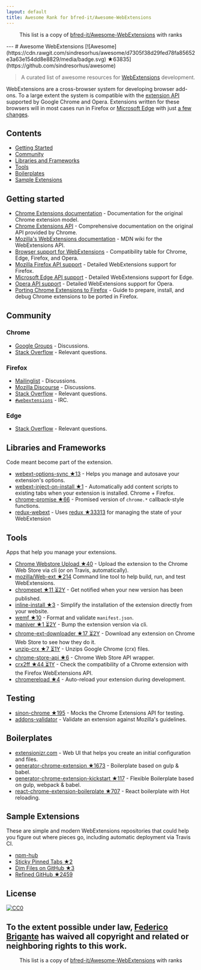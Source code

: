 ```yaml
---
layout: default
title: Awesome Rank for bfred-it/Awesome-WebExtensions
---
```


<p align="center">
	This list is a copy of <a href="https://github.com/bfred-it/Awesome-WebExtensions">bfred-it/Awesome-WebExtensions</a> with ranks
</p>
---
# Awesome WebExtensions [![Awesome](https://cdn.rawgit.com/sindresorhus/awesome/d7305f38d29fed78fa85652e3a63e154dd8e8829/media/badge.svg) ★63835](https://github.com/sindresorhus/awesome)

> A curated list of awesome resources for [WebExtensions](https://developer.mozilla.org/en-US/Add-ons/WebExtensions) development.

WebExtensions are a cross-browser system for developing browser add-ons. To a large extent the system is compatible with the [extension API](https://developer.chrome.com/extensions) supported by Google Chrome and Opera. Extensions written for these browsers will in most cases run in Firefox or [Microsoft Edge](https://developer.microsoft.com/en-us/microsoft-edge/platform/documentation/extensions/) with just [a few changes](https://developer.mozilla.org/en-US/Add-ons/WebExtensions/Porting_a_Google_Chrome_extension).

## Contents

- [Getting Started](#getting-started)
- [Community](#community)
- [Libraries and Frameworks](#libraries-and-frameworks)
- [Tools](#tools)
- [Boilerplates](#boilerplates)
- [Sample Extensions](#sample-extensions)

## Getting started

- [Chrome Extensions documentation](https://developer.chrome.com/extensions) - Documentation for the original Chrome extension model.
- [Chrome Extensions API](https://developer.chrome.com/extensions/api_index) - Comprehensive documentation on the original API provided by Chrome.
- [Mozilla's WebExtensions documentation](https://developer.mozilla.org/en-US/Add-ons/WebExtensions) - MDN wiki for the WebExtensions API.
- [Browser support for WebExtensions](https://developer.mozilla.org/en-US/Add-ons/WebExtensions/Browser_support_for_JavaScript_APIs) - Compatibility table for Chrome, Edge, Firefox, and Opera.
- [Mozilla Firefox API support](http://arewewebextensionsyet.com) - Detailed WebExtensions support for Firefox.
- [Microsoft Edge API support](https://docs.microsoft.com/en-us/microsoft-edge/extensions/api-support/extension-api-roadmap) - Detailed WebExtensions support for Edge.
- [Opera API support](https://dev.opera.com/extensions/apis/) - Detailed WebExtensions support for Opera.
- [Porting Chrome Extensions to Firefox](https://hacks.mozilla.org/2015/10/porting-chrome-extensions-to-firefox-with-webextensions/) - Guide to prepare, install, and debug Chrome extensions to be ported in Firefox.

## Community

### Chrome

- [Google Groups](https://groups.google.com/a/chromium.org/forum/#!forum/chromium-extensions) - Discussions.
- [Stack Overflow](https://stackoverflow.com/questions/tagged/google-chrome-extension) - Relevant questions.

### Firefox

- [Mailinglist](https://mail.mozilla.org/listinfo/dev-addons) - Discussions.
- [Mozilla Discourse](https://discourse.mozilla.org/c/add-ons) - Discussions.
- [Stack Overflow](https://stackoverflow.com/questions/tagged/firefox-webextensions) - Relevant questions.
- [`#webextensions`](https://wiki.mozilla.org/IRC) - IRC.

### Edge

- [Stack Overflow](https://stackoverflow.com/questions/tagged/microsoft-edge-extension) - Relevant questions.

## Libraries and Frameworks

Code meant become part of the extension.

- [webext-options-sync ★13](https://github.com/bfred-it/webext-options-sync) - Helps you manage and autosave your extension's options.
- [webext-inject-on-install ★1](https://github.com/bfred-it/webext-inject-on-install) - Automatically add content scripts to existing tabs when your extension is installed. Chrome + Firefox.
- [chrome-promise ★66](https://github.com/tfoxy/chrome-promise) - Promised version of `chrome.*` callback-style functions.
- [redux-webext](https://github.com/ivantsov/redux-webext) - Uses [redux ★33313](https://github.com/reactjs/redux) for managing the state of your WebExtension

## Tools

Apps that help you manage your extensions.

- [Chrome Webstore Upload ★40](https://github.com/DrewML/chrome-webstore-upload-cli) - Upload the extension to the Chrome Web Store via cli (or on Travis, automatically).
- [mozilla/Web-ext ★214](https://github.com/mozilla/web-ext) Command line tool to help build, run, and test WebExtensions.
- [chromepet ★11 ⏳2Y](https://github.com/ZenHubIO/chromepet) - Get notified when your new version has been published.
- [inline-install ★3](https://github.com/alykoshin/inline-install) - Simplify the installation of the extension directly from your website.
- [wemf ★10](https://github.com/pastak/wemf) - Format and validate `manifest.json`.
- [maniver ★1 ⏳2Y](https://github.com/ragingwind/maniver) - Bump the extension version via cli.
- [chrome-ext-downloader ★17 ⏳2Y](https://github.com/jiripospisil/chrome-ext-downloader) - Download any extension on Chrome Web Store to see how they do it.
- [unzip-crx ★7 ⏳1Y](https://github.com/peerigon/unzip-crx) - Unzips Google Chrome (crx) files.
- [chrome-store-api ★6](https://github.com/acvetkov/chrome-store-api) - Chrome Web Store API wrapper.
- [crx2ff ★44 ⏳1Y](https://github.com/abarreir/crx2ff) - Check the compatibility of a Chrome extension with the Firefox WebExtensions API.
- [chromereload ★4](https://github.com/HaNdTriX/chromereload) - Auto-reload your extension during development.

## Testing

- [sinon-chrome ★195](https://github.com/acvetkov/sinon-chrome) - Mocks the Chrome Extensions API for testing.
- [addons-validator](https://github.com/mozilla/addons-validator) - Validate an extension against Mozilla's guidelines.

## Boilerplates

- [extensionizr.com](http://extensionizr.com) - Web UI that helps you create an initial configuration and files.
- [generator-chrome-extension ★1673](https://github.com/yeoman/generator-chrome-extension) - Boilerplate based on gulp & babel.
- [generator-chrome-extension-kickstart ★117](https://github.com/handtrix/generator-chrome-extension-kickstart) - Flexible Boilerplate based on gulp, webpack & babel.
- [react-chrome-extension-boilerplate ★707](https://github.com/jhen0409/react-chrome-extension-boilerplate) - React boilerplate with Hot reloading.

## Sample Extensions

These are simple and modern WebExtensions repositories that could help you figure out where pieces go, including automatic deployment via Travis CI.

- [npm-hub](https://github.com/zeke/npm-hub)
- [Sticky Pinned Tabs ★2](https://github.com/bfred-it/sticky-pinned-tabs)
- [Dim Files on GitHub ★3](https://github.com/bfred-it/dim-files-on-github)
- [Refined GitHub ★2459](https://github.com/sindresorhus/refined-github)

## License

[![CC0](http://mirrors.creativecommons.org/presskit/buttons/88x31/svg/cc-zero.svg)](https://creativecommons.org/publicdomain/zero/1.0/)

To the extent possible under law, [Federico Brigante](http://bfred.it) has waived all copyright and related or neighboring rights to this work.
---
<p align="center">
	This list is a copy of <a href="https://github.com/bfred-it/Awesome-WebExtensions">bfred-it/Awesome-WebExtensions</a> with ranks
</p>
